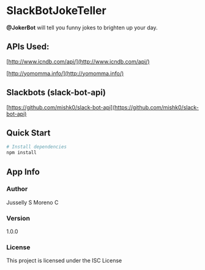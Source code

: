 # SlackBotJokeTeller
**@JokerBot** will tell you funny jokes to brighten up your day.

## APIs Used:
[http://www.icndb.com/api/](http://www.icndb.com/api/)

[http://yomomma.info/](http://yomomma.info/)

## Slackbots (slack-bot-api)
[https://github.com/mishk0/slack-bot-api](https://github.com/mishk0/slack-bot-api)

## Quick Start

``` bash
# Install dependencies
npm install
```

## App Info

### Author
Jusselly S Moreno C

### Version

1.0.0

### License

This project is licensed under the ISC License
